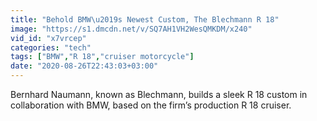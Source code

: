 ```yaml
---
title: "Behold BMW\u2019s Newest Custom, The Blechmann R 18"
image: "https://s1.dmcdn.net/v/SQ7AH1VH2WesQMKDM/x240"
vid_id: "x7vrcep"
categories: "tech"
tags: ["BMW","R 18","cruiser motorcycle"]
date: "2020-08-26T22:43:03+03:00"
---
```

Bernhard Naumann, known as Blechmann, builds a sleek R 18 custom in collaboration with BMW, based on the firm’s production R 18 cruiser.
